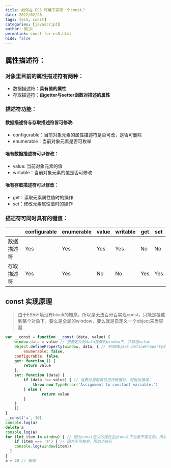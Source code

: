 ```yaml
---
title: 如何在 ES5 环境下实现一个const？
date: 2022/02/28
tags: [es5, const]
categories: [javascript]
author: 枫🍁川
permalink: const-for-es5.html
hide: false
---
```


## 属性描述符：

### 对象里目前的属性描述符有两种：

- 数据描述符：**具有值的属性**
- 存取描述符：**由getter与setter函数对描述的属性**

### 描述符功能：

#### 数据描述符与存取描述符皆可修改:

- configurable：当前对象元素的属性描述符是否可改，是否可删除
- enumerable：当前对象元素是否可枚举

#### 唯有数据描述符可以修改：

- value: 当前对象元素的值
- writable：当前对象元素的值是否可修改

#### 唯有存取描述符可以修改：

- get：读取元素属性值时的操作
- set：修改元素属性值时的操作

### 描述符可同时具有的键值：

|            | configurable | enumerable | value | writable | get  | set  |
| ---------- | ------------ | ---------- | ----- | -------- | ---- | ---- |
| 数据描述符 | Yes          | Yes        | Yes   | Yes      | No   | No   |
| 存取描述符 | Yes          | Yes        | No    | No       | Yes  | Yes  |

## const 实现原理

> 由于ES5环境没有block的概念，所以是无法百分百实现const，只能是挂载到某个对象下，要么是全局的window，要么就是自定义一个object来当容器

```javascript
var __const = function __const (data, value) {
	window.data = value // 把要定义的data挂载到window下，并赋值value
	Object.defineProperty(window, data, { // 利用Object.defineProperty的能力劫持当前对象，并修改其属性描述符
		enumerable: false,
  	configurable: false,
  	get: function () {
  		return value
  	},
  	set: function (data) {
  		if (data !== value) { // 当要对当前属性进行赋值时，则抛出错误！
   		 	throw new TypeError('Assignment to constant variable.')
    	} else {
				return value
    	}
  	}
	})
}
__const('a', 10)
console.log(a)
delete a
console.log(a)
for (let item in window) { // 因为const定义的属性在global下也是不存在的，所以用到了enumerable: false来模拟这一功能
	if (item === 'a') { // 因为不可枚举，所以不执行
  	console.log(window[item])
  }
}
a = 20 // 报错
```